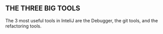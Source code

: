 ## THE THREE BIG TOOLS

The 3 most useful tools in InteliJ are the Debugger, the git tools, and the refactoring tools.
